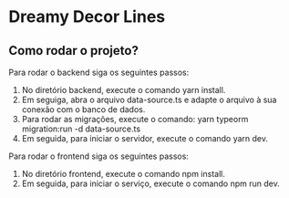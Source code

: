 # Dreamy Decor Lines

## Como rodar o projeto?
  Para rodar o backend siga os seguintes passos:
  1. No diretório backend, execute o comando yarn install.
  2. Em seguiga, abra o arquivo data-source.ts e adapte o arquivo à sua conexão com o banco de dados.
  3. Para rodar as migrações, execute o comando: yarn typeorm migration:run -d data-source.ts
  4. Em seguida, para iniciar o servidor, execute o comando yarn dev.

  Para rodar o frontend siga os seguintes passos:
  1. No diretório frontend, execute o comando npm install.
  2. Em seguida, para iniciar o serviço, execute o comando npm run dev.
